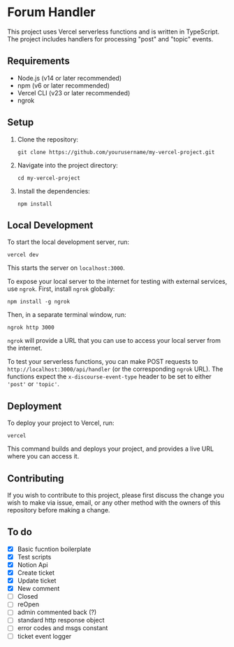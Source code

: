 # Forum Handler

This project uses Vercel serverless functions and is written in TypeScript. The project includes handlers for processing "post" and "topic" events.

## Requirements

- Node.js (v14 or later recommended)
- npm (v6 or later recommended)
- Vercel CLI (v23 or later recommended)
- ngrok

## Setup

1. Clone the repository:

   ```
   git clone https://github.com/yourusername/my-vercel-project.git
   ```

2. Navigate into the project directory:

   ```
   cd my-vercel-project
   ```

3. Install the dependencies:

   ```
   npm install
   ```

## Local Development

To start the local development server, run:

```
vercel dev
```

This starts the server on `localhost:3000`.

To expose your local server to the internet for testing with external services, use `ngrok`. First, install `ngrok` globally:

```
npm install -g ngrok
```

Then, in a separate terminal window, run:

```
ngrok http 3000
```

`ngrok` will provide a URL that you can use to access your local server from the internet.

To test your serverless functions, you can make POST requests to `http://localhost:3000/api/handler` (or the corresponding `ngrok` URL). The functions expect the `x-discourse-event-type` header to be set to either `'post'` or `'topic'`.

## Deployment

To deploy your project to Vercel, run:

```
vercel
```

This command builds and deploys your project, and provides a live URL where you can access it.

## Contributing

If you wish to contribute to this project, please first discuss the change you wish to make via issue, email, or any other method with the owners of this repository before making a change.

## To do

- [x] Basic fucntion boilerplate
- [x] Test scripts
- [x] Notion Api
- [x] Create ticket
- [x] Update ticket
- [x] New comment 
- [ ] Closed 
- [ ] reOpen 
- [ ] admin commented back (?) 
- [ ] standard http response object
- [ ] error codes and msgs constant
- [ ] ticket event logger
